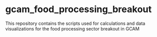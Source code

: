 # gcam_food_processing_breakout
This repository contains the scripts used for calculations and data visualizations for the food processing sector breakout in GCAM
